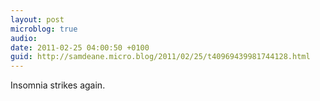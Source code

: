 ```yaml
---
layout: post
microblog: true
audio: 
date: 2011-02-25 04:00:50 +0100
guid: http://samdeane.micro.blog/2011/02/25/t40969439981744128.html
---
```

Insomnia strikes again.
